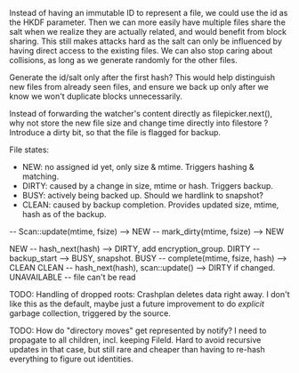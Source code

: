 Instead of having an immutable ID to represent a file, we could use the id
as the HKDF parameter. Then we can more easily have multiple files
share the salt when we realize they are actually related, and would benefit
from block sharing. This still makes attacks hard as the salt can only be
influenced by having direct access to the existing files. We can also stop
caring about collisions, as long as we generate randomly for the other files.

Generate the id/salt only after the first hash? This would help distinguish
new files from already seen files, and ensure we back up only after we know
we won't duplicate blocks unnecessarily.

Instead of forwarding the watcher's content directly as filepicker.next(),
why not store the new file size and change time directly into filestore ?
Introduce a dirty bit, so that the file is flagged for backup.

File states:

- NEW: no assigned id yet, only size & mtime. Triggers hashing & matching.
- DIRTY: caused by a change in size, mtime or hash. Triggers backup.
- BUSY: actively being backed up. Should we hardlink to snapshot?
- CLEAN: caused by backup completion. Provides updated size, mtime, hash as
         of the backup. 

<O> -- Scan::update(mtime, fsize) --> NEW
    -- mark_dirty(mtime, fsize)   --> NEW

NEW   -- hash_next(hash) --> DIRTY, add encryption_group.
DIRTY -- backup_start    --> BUSY, snapshot.
BUSY  -- complete(mtime, fsize, hash) --> CLEAN
CLEAN -- hash_next(hash), scan::update() --> DIRTY if changed.
UNAVAILABLE -- file can't be read


TODO: Handling of dropped roots: Crashplan deletes data right away.
      I don't like this as the default, maybe just a future improvement
      to do *explicit* garbage collection, triggered by the source.

TODO: How do "directory moves" get represented by notify? 
      I need to propagate to all children, incl. keeping FileId.
      Hard to avoid recursive updates in that case, but still rare
      and cheaper than having to re-hash everything to figure out
      identities.


